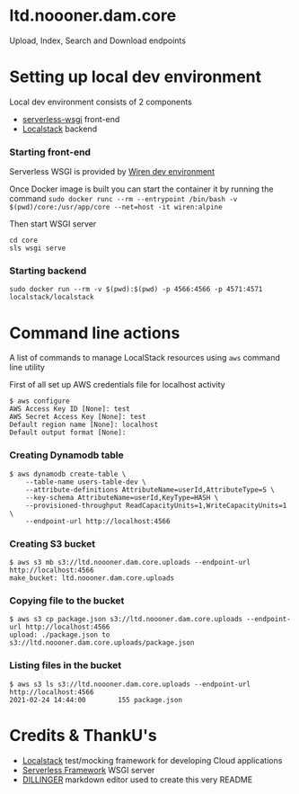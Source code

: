 # ltd.noooner.dam.core

Upload, Index, Search and Download endpoints

# Setting up local dev environment

Local dev environment consists of 2 components
* [serverless-wsgi](https://www.serverless.com/plugins/serverless-wsgi) front-end 
* [Localstack](https://github.com/localstack/localstack) backend

### Starting front-end

Serverless WSGI is provided by [Wiren dev environment](https://github.com/jussiheinonen/wiren)

Once Docker image is built you can start the container it by running the command
`sudo docker runc --rm --entrypoint /bin/bash -v $(pwd)/core:/usr/app/core --net=host -it wiren:alpine`

Then start WSGI server
```
cd core
sls wsgi serve
```

### Starting backend

`sudo docker run --rm -v $(pwd):$(pwd) -p 4566:4566 -p 4571:4571 localstack/localstack`

# Command line actions
A list of commands to manage LocalStack resources using `aws` command line utility

First of all set up AWS credentials file for localhost activity
```
$ aws configure
AWS Access Key ID [None]: test
AWS Secret Access Key [None]: test
Default region name [None]: localhost
Default output format [None]: 
```
### Creating Dynamodb table
```
$ aws dynamodb create-table \
    --table-name users-table-dev \
    --attribute-definitions AttributeName=userId,AttributeType=S \
    --key-schema AttributeName=userId,KeyType=HASH \
    --provisioned-throughput ReadCapacityUnits=1,WriteCapacityUnits=1 \
    --endpoint-url http://localhost:4566
```
### Creating S3 bucket
```
$ aws s3 mb s3://ltd.noooner.dam.core.uploads --endpoint-url http://localhost:4566
make_bucket: ltd.noooner.dam.core.uploads
```

### Copying file to the bucket
```
$ aws s3 cp package.json s3://ltd.noooner.dam.core.uploads --endpoint-url http://localhost:4566
upload: ./package.json to s3://ltd.noooner.dam.core.uploads/package.json 
```

### Listing files in the bucket
```
$ aws s3 ls s3://ltd.noooner.dam.core.uploads --endpoint-url http://localhost:4566
2021-02-24 14:44:00        155 package.json
```



# Credits & ThankU's
* [Localstack](https://github.com/localstack/localstack) test/mocking framework for developing Cloud applications
* [Serverless Framework](https://www.serverless.com/plugins/serverless-wsgi) WSGI server
* [DILLINGER](https://dillinger.io/) markdown editor used to create this very README